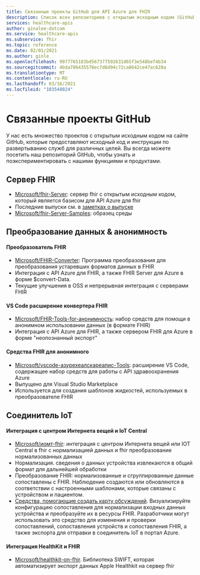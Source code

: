 ```yaml
---
title: Связанные проекты GitHub для API Azure для FHIR
description: Список всех репозиториев с открытым исходным кодом (GitHub) для API Azure для FHIR.
services: healthcare-apis
author: ginalee-dotcom
ms.service: healthcare-apis
ms.subservice: fhir
ms.topic: reference
ms.date: 02/01/2021
ms.author: ginle
ms.openlocfilehash: 9977765183bd567377592631d65f3e548bef4b34
ms.sourcegitcommit: 4bda786435578ec7d6d94c72ca8642ce47ac628a
ms.translationtype: MT
ms.contentlocale: ru-RU
ms.lasthandoff: 03/16/2021
ms.locfileid: "103548024"
---
```

# <a name="related-github-projects"></a>Связанные проекты GitHub

У нас есть множество проектов с открытым исходным кодом на сайте GitHub, которые предоставляют исходный код и инструкции по развертыванию служб для различных целей. Вы всегда можете посетить наш репозиторий GitHub, чтобы узнать и поэкспериментировать с нашими функциями и продуктами. 

## <a name="fhir-server"></a>Сервер FHIR
* [Microsoft/fhir-Server](https://github.com/microsoft/fhir-server/): сервер fhir с открытым исходным кодом, который является базисом для API Azure для fhir
* Последние выпуски см. в [заметках о выпуске](https://github.com/microsoft/fhir-server/releases)
* [Microsoft/fhir-Server-Samples](https://github.com/microsoft/fhir-server-samples): образец среды

## <a name="data-conversion--anonymization"></a>Преобразование данных & анонимность

#### <a name="fhir-converter"></a>Преобразователь FHIR
* [Microsoft/FHIR-Converter](https://github.com/microsoft/FHIR-Converter): Программа преобразования для преобразования устаревших форматов данных в FHIR
* Интеграция с API Azure для FHIR, а также FHIR Server для Azure в форме $convert-Data.
* Текущие улучшения в OSS и непрерывная интеграция с серверами FHIR
 
#### <a name="fhir-converter---vs-code-extension"></a>VS Code расширение конвертера FHIR
* [Microsoft/FHIR-Tools-for-анонимность](https://github.com/microsoft/FHIR-Tools-for-Anonymization): набор средств для помощи в анонимном использовании данных (в формате FHIR)
* Интеграция с API Azure для FHIR, а также сервером FHIR для Azure в форме "неопознанный экспорт"

#### <a name="fhir-tools-for-anonymization"></a>Средства FHIR для анонимного
* [Microsoft/vscode-азурехеалскареапис-Tools](https://github.com/microsoft/vscode-azurehealthcareapis-tools): расширение VS Code, содержащее набор средств для работы с API здравоохранения Azure
* Выпущено для Visual Studio Marketplace
* Используется для создания шаблонов жидкостей, используемых в преобразователе FHIR

## <a name="iot-connector"></a>Соединитель IoT

#### <a name="integration-with-iot-hub-and-iot-central"></a>Интеграция с центром Интернета вещей и IoT Central
* [Microsoft/иомт-fhir](https://github.com/microsoft/iomt-fhir): интеграция с центром Интернета вещей или IOT Central в fhir с нормализацией данных и fhir преобразование нормализованных данных
* Нормализация. сведения о данных устройства извлекаются в общий формат для дальнейшей обработки
* Преобразование FHIR: нормализованные и сгруппированные данные сопоставлены с FHIR. Наблюдение создаются или обновляются в соответствии с настроенными шаблонами, которые связаны с устройством и пациентом.
* [Средства, помогающие создать карту обсуждений](https://github.com/microsoft/iomt-fhir/tree/master/tools/data-mapper). Визуализируйте конфигурацию сопоставления для нормализации входных данных устройства и преобразуйте их в ресурсы FHIR. Разработчики могут использовать это средство для изменения и проверки сопоставлений, сопоставления устройств и сопоставления FHIR, а также экспорта для отправки в соединитель IoT в портал Azure.

#### <a name="healthkit-and-fhir-integration"></a>Интеграция HealthKit и FHIR
* [Microsoft/healthkit-on-fhir](https://github.com/microsoft/healthkit-on-fhir). Библиотека SWIFT, которая автоматизирует экспорт данных Apple Healthkit на сервер fhir

 